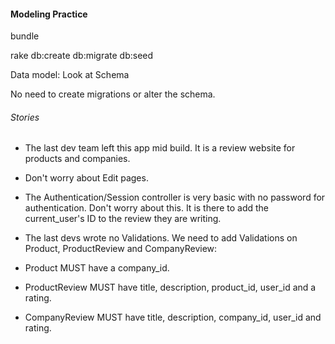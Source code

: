 #### Modeling Practice

bundle

rake db:create db:migrate db:seed

Data model: Look at Schema

No need to create migrations or alter the schema.

###### Stories

- The last dev team left this app mid build. It is a review website for products and companies.

- Don't worry about Edit pages.

- The Authentication/Session controller is very basic with no password for authentication. Don't worry about this. It is there to add the current_user's ID to the review they are writing.












- The last devs wrote no Validations. We need to add Validations on Product, ProductReview and CompanyReview:

-  Product MUST have a company_id.

-  ProductReview MUST have  title, description, product_id, user_id and a rating.

-  CompanyReview MUST have title, description, company_id,  user_id and   rating.
